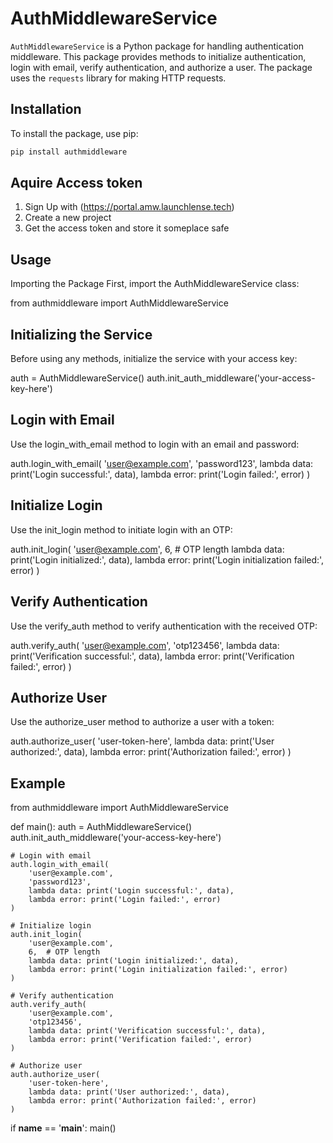 # AuthMiddlewareService

`AuthMiddlewareService` is a Python package for handling authentication middleware. This package provides methods to initialize authentication, login with email, verify authentication, and authorize a user. The package uses the `requests` library for making HTTP requests.

## Installation

To install the package, use pip:

```bash
pip install authmiddleware
```
## Aquire Access token
1. Sign Up with (https://portal.amw.launchlense.tech)
2. Create a new project
3. Get the access token and store it someplace safe

## Usage
Importing the Package
First, import the AuthMiddlewareService class:

from authmiddleware import AuthMiddlewareService

## Initializing the Service

Before using any methods, initialize the service with your access key:

auth = AuthMiddlewareService()
auth.init_auth_middleware('your-access-key-here')

## Login with Email

Use the login_with_email method to login with an email and password:

auth.login_with_email(
    'user@example.com',
    'password123',
    lambda data: print('Login successful:', data),
    lambda error: print('Login failed:', error)
)

## Initialize Login
Use the init_login method to initiate login with an OTP:

auth.init_login(
    'user@example.com',
    6,  # OTP length
    lambda data: print('Login initialized:', data),
    lambda error: print('Login initialization failed:', error)
)


## Verify Authentication
Use the verify_auth method to verify authentication with the received OTP:

auth.verify_auth(
    'user@example.com',
    'otp123456',
    lambda data: print('Verification successful:', data),
    lambda error: print('Verification failed:', error)
)

## Authorize User

Use the authorize_user method to authorize a user with a token:

auth.authorize_user(
    'user-token-here',
    lambda data: print('User authorized:', data),
    lambda error: print('Authorization failed:', error)
)

## Example

from authmiddleware import AuthMiddlewareService

def main():
    auth = AuthMiddlewareService()
    auth.init_auth_middleware('your-access-key-here')

    # Login with email
    auth.login_with_email(
        'user@example.com',
        'password123',
        lambda data: print('Login successful:', data),
        lambda error: print('Login failed:', error)
    )

    # Initialize login
    auth.init_login(
        'user@example.com',
        6,  # OTP length
        lambda data: print('Login initialized:', data),
        lambda error: print('Login initialization failed:', error)
    )

    # Verify authentication
    auth.verify_auth(
        'user@example.com',
        'otp123456',
        lambda data: print('Verification successful:', data),
        lambda error: print('Verification failed:', error)
    )

    # Authorize user
    auth.authorize_user(
        'user-token-here',
        lambda data: print('User authorized:', data),
        lambda error: print('Authorization failed:', error)
    )

if __name__ == '__main__':
    main()
